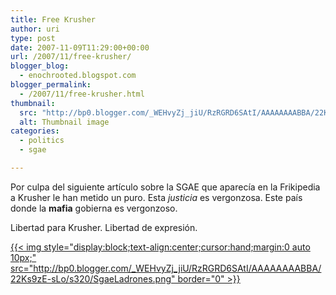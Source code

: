 ```yaml
---
title: Free Krusher
author: uri
type: post
date: 2007-11-09T11:29:00+00:00
url: /2007/11/free-krusher/
blogger_blog:
  - enochrooted.blogspot.com
blogger_permalink:
  - /2007/11/free-krusher.html
thumbnail:
  src: "http://bp0.blogger.com/_WEHvyZj_jiU/RzRGRD6SAtI/AAAAAAAABBA/22Ks9zE-sLo/s320/SgaeLadrones.png"
  alt: Thumbnail image
categories:
  - politics
  - sgae

---
```

Por culpa del siguiente artículo sobre la SGAE que aparecía en la Frikipedia a Krusher le han metido un puro. Esta <span style="font-style:italic;">justicia</span> es vergonzosa. Este país donde la <span style="font-weight:bold;">mafia</span> gobierna es vergonzoso.

Libertad para Krusher. Libertad de expresión.

[{{< img style="display:block;text-align:center;cursor:hand;margin:0 auto 10px;" src="http://bp0.blogger.com/_WEHvyZj_jiU/RzRGRD6SAtI/AAAAAAAABBA/22Ks9zE-sLo/s320/SgaeLadrones.png" border="0" >}}][1]

 [1]: http://bp0.blogger.com/_WEHvyZj_jiU/RzRGRD6SAtI/AAAAAAAABBA/22Ks9zE-sLo/s1600-h/SgaeLadrones.png